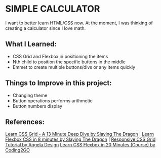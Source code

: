 
<h1>SIMPLE CALCULATOR</H1>

<p> I want to better learn HTML/CSS now. At the moment, I was thinking of creating a 
calculator since I love math. </p>

<H2>What I Learned: </H2>
<ul>
  <li>CSS Grid and Flexbox in positioning the items </li>
  <li>Nth child to position the specific buttons in the middle</li>
  <li>Emmet to create multiple buttons/divs or any items quickly </li>
</ul>

<H2>Things to Improve in this project: </H2>
<ul>
  <li>Changing theme</li>
  <li>Button operations performs arithmetic</li>
  <li>Button numbers display</li>
</ul>

<H2>References:</H2>
<a href="https://www.youtube.com/watch?v=EiNiSFIPIQE">Learn CSS Grid - A 13 Minute Deep Dive by Slaying The Dragon</a> |
<a href="https://www.youtube.com/watch?v=phWxA89Dy94&t=21s">Learn Flexbox CSS in 8 minutes by Slaying The Dragon</a> |
<a href="https://www.youtube.com/watch?v=68O6eOGAGqA">Responsive CSS Grid Tutorial by Angela Design</a>
<a href="https://www.youtube.com/watch?v=wsTv9y931o8">Learn CSS Flexbox in 20 Minutes (Course) by Coding2GO</a>

